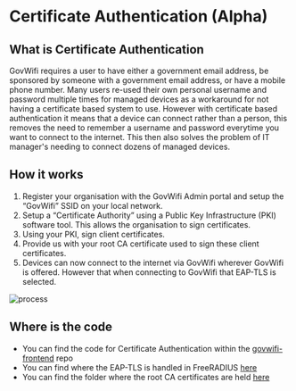 # Certificate Authentication (Alpha)

## What is Certificate Authentication
GovWifi requires a user to have either a government email address, be sponsored by someone with a government email address, or have a mobile phone number. Many users re-used their own personal username and password multiple times for managed devices as a workaround for not having a certificate based system to use.
However with certificate based authentication it means that a device can connect rather than a person, this removes the need to remember a username and password everytime you want to connect to the internet. This then also solves the problem of IT manager's needing to connect dozens of managed devices.

## How it works
1. Register your organisation with the GovWifi Admin portal and setup the “GovWifi” SSID on your local network.
2. Setup a “Certificate Authority” using a Public Key Infrastructure (PKI) software tool. This allows the organisation to sign certificates.
3. Using your PKI, sign client certificates.
4. Provide us with your root CA certificate used to sign these client certificates.
5. Devices can now connect to the internet via GovWifi wherever GovWifi is offered. However that when connecting to GovWifi that EAP-TLS is selected.

![process]

## Where is the code
- You can find the code for Certificate Authentication within the [govwifi-frontend](https://github.com/alphagov/govwifi-frontend) repo
- You can find where the EAP-TLS is handled in FreeRADIUS [here](https://github.com/alphagov/govwifi-frontend/blob/master/radius/mods-enabled/eap#L7)
- You can find the folder where the root CA certificates are held [here](https://github.com/alphagov/govwifi-frontend/blob/4b65fd464c7362ad8bb5d0773ec61177faf90eb2/Dockerfile#L50)


[process]: images/cert-auth.png
